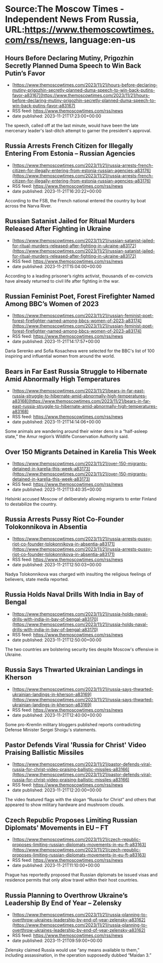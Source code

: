 # Source:The Moscow Times - Independent News From Russia, URL:https://www.themoscowtimes.com/rss/news, language:en-us

## Hours Before Declaring Mutiny, Prigozhin Secretly Planned Duma Speech to Win Back Putin’s Favor
 - [https://www.themoscowtimes.com/2023/11/21/hours-before-declaring-mutiny-prigozhin-secretly-planned-duma-speech-to-win-back-putins-favor-a83167](https://www.themoscowtimes.com/2023/11/21/hours-before-declaring-mutiny-prigozhin-secretly-planned-duma-speech-to-win-back-putins-favor-a83167)
 - RSS feed: https://www.themoscowtimes.com/rss/news
 - date published: 2023-11-21T17:23:00+00:00

The speech, called off at the last minute, would have been the late mercenary leader's last-ditch attempt to garner the president's approval.

## Russia Arrests French Citizen for Illegally Entering From Estonia – Russian Agencies
 - [https://www.themoscowtimes.com/2023/11/21/russia-arrests-french-citizen-for-illegally-entering-from-estonia-russian-agencies-a83176](https://www.themoscowtimes.com/2023/11/21/russia-arrests-french-citizen-for-illegally-entering-from-estonia-russian-agencies-a83176)
 - RSS feed: https://www.themoscowtimes.com/rss/news
 - date published: 2023-11-21T16:20:22+00:00

According to the FSB, the French national entered the country by boat across the Narva River.

## Russian Satanist Jailed for Ritual Murders Released After Fighting in Ukraine
 - [https://www.themoscowtimes.com/2023/11/21/russian-satanist-jailed-for-ritual-murders-released-after-fighting-in-ukraine-a83172](https://www.themoscowtimes.com/2023/11/21/russian-satanist-jailed-for-ritual-murders-released-after-fighting-in-ukraine-a83172)
 - RSS feed: https://www.themoscowtimes.com/rss/news
 - date published: 2023-11-21T15:04:00+00:00

According to a leading prisoner’s rights activist, thousands of ex-convicts have already returned to civil life after fighting in the war.

## Russian Feminist Poet, Forest Firefighter Named Among BBC’s Women of 2023
 - [https://www.themoscowtimes.com/2023/11/21/russian-feminist-poet-forest-firefighter-named-among-bbcs-women-of-2023-a83174](https://www.themoscowtimes.com/2023/11/21/russian-feminist-poet-forest-firefighter-named-among-bbcs-women-of-2023-a83174)
 - RSS feed: https://www.themoscowtimes.com/rss/news
 - date published: 2023-11-21T14:17:57+00:00

Daria Serenko and Sofia Kosacheva were selected for the BBC's list of 100 inspiring and influential women from around the world.

## Bears in Far East Russia Struggle to Hibernate Amid Abnormally High Temperatures
 - [https://www.themoscowtimes.com/2023/11/21/bears-in-far-east-russia-struggle-to-hibernate-amid-abnormally-high-temperatures-a83168](https://www.themoscowtimes.com/2023/11/21/bears-in-far-east-russia-struggle-to-hibernate-amid-abnormally-high-temperatures-a83168)
 - RSS feed: https://www.themoscowtimes.com/rss/news
 - date published: 2023-11-21T14:14:06+00:00

Some animals are wandering around their winter dens in a “half-asleep state,” the Amur region’s Wildlife Conservation Authority said.

## Over 150 Migrants Detained in Karelia This Week
 - [https://www.themoscowtimes.com/2023/11/21/over-150-migrants-detained-in-karelia-this-week-a83173](https://www.themoscowtimes.com/2023/11/21/over-150-migrants-detained-in-karelia-this-week-a83173)
 - RSS feed: https://www.themoscowtimes.com/rss/news
 - date published: 2023-11-21T13:40:35+00:00

Helsinki accused Moscow of deliberately allowing migrants to enter Finland to destabilize the country.

## Russia Arrests Pussy Riot Co-Founder Tolokonnikova in Absentia
 - [https://www.themoscowtimes.com/2023/11/21/russia-arrests-pussy-riot-co-founder-tolokonnikova-in-absentia-a83171](https://www.themoscowtimes.com/2023/11/21/russia-arrests-pussy-riot-co-founder-tolokonnikova-in-absentia-a83171)
 - RSS feed: https://www.themoscowtimes.com/rss/news
 - date published: 2023-11-21T12:50:03+00:00

Nadya Tolokonnikova was charged with insulting the religious feelings of believers, state media reported.

## Russia Holds Naval Drills With India in Bay of Bengal
 - [https://www.themoscowtimes.com/2023/11/21/russia-holds-naval-drills-with-india-in-bay-of-bengal-a83170](https://www.themoscowtimes.com/2023/11/21/russia-holds-naval-drills-with-india-in-bay-of-bengal-a83170)
 - RSS feed: https://www.themoscowtimes.com/rss/news
 - date published: 2023-11-21T12:50:00+00:00

The two countries are bolstering security ties despite Moscow's offensive in Ukraine.

## Russia Says Thwarted Ukrainian Landings in Kherson
 - [https://www.themoscowtimes.com/2023/11/21/russia-says-thwarted-ukrainian-landings-in-kherson-a83169](https://www.themoscowtimes.com/2023/11/21/russia-says-thwarted-ukrainian-landings-in-kherson-a83169)
 - RSS feed: https://www.themoscowtimes.com/rss/news
 - date published: 2023-11-21T12:40:00+00:00

Some pro-Kremlin military bloggers published reports contradicting Defense Minister Sergei Shoigu's statements.

## Pastor Defends Viral 'Russia for Christ' Video Praising Ballistic Missiles
 - [https://www.themoscowtimes.com/2023/11/21/pastor-defends-viral-russia-for-christ-video-praising-ballistic-missiles-a83166](https://www.themoscowtimes.com/2023/11/21/pastor-defends-viral-russia-for-christ-video-praising-ballistic-missiles-a83166)
 - RSS feed: https://www.themoscowtimes.com/rss/news
 - date published: 2023-11-21T12:20:00+00:00

The video featured flags with the slogan “Russia for Christ” and others that appeared to show military hardware and mushroom clouds.

## Czech Republic Proposes Limiting Russian Diplomats' Movements in EU – FT
 - [https://www.themoscowtimes.com/2023/11/21/czech-republic-proposes-limiting-russian-diplomats-movements-in-eu-ft-a83163](https://www.themoscowtimes.com/2023/11/21/czech-republic-proposes-limiting-russian-diplomats-movements-in-eu-ft-a83163)
 - RSS feed: https://www.themoscowtimes.com/rss/news
 - date published: 2023-11-21T11:10:00+00:00

Prague has reportedly proposed that Russian diplomats be issued visas and residence permits that only allow travel within their host countries.

## Russia Planning to Overthrow Ukraine’s Leadership By End of Year – Zelensky
 - [https://www.themoscowtimes.com/2023/11/21/russia-planning-to-overthrow-ukraines-leadership-by-end-of-year-zelensky-a83162](https://www.themoscowtimes.com/2023/11/21/russia-planning-to-overthrow-ukraines-leadership-by-end-of-year-zelensky-a83162)
 - RSS feed: https://www.themoscowtimes.com/rss/news
 - date published: 2023-11-21T09:59:00+00:00

Zelensky claimed Russia would use “any means available to them,” including assassination, in the operation supposedly dubbed “Maidan 3.”

